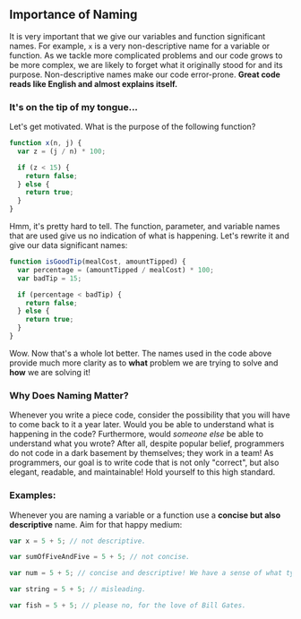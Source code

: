 ## Importance of Naming

It is very important that we give our variables and function significant names.
For example, `x` is a very non-descriptive name for a variable or function.
As we tackle more complicated problems and our code grows to be more complex, we
are likely to forget what it originally stood for and its purpose. Non-descriptive
names make our code error-prone. **Great code reads like English and almost explains
itself.**

### It's on the tip of my tongue...

Let's get motivated. What is the purpose of the following function?

```js
function x(n, j) {
  var z = (j / n) * 100;

  if (z < 15) {
    return false;
  } else {
    return true;
  }
}
```

Hmm, it's pretty hard to tell. The function, parameter, and variable names that are
used give us no indication of what is happening. Let's rewrite it and give our data
significant names:

```js
function isGoodTip(mealCost, amountTipped) {
  var percentage = (amountTipped / mealCost) * 100;
  var badTip = 15;

  if (percentage < badTip) {
    return false;
  } else {
    return true;
  }
}
```

Wow. Now that's a whole lot better. The names used in the code above provide much
more clarity as to **what** problem we are trying to solve and **how** we are solving it!

### Why Does Naming Matter?

Whenever you write a piece code, consider the possibility that you will have to come back to
it a year later. Would you be able to understand what is happening in the code? Furthermore, would
*someone else* be able to understand what you wrote? After all, despite popular belief,
programmers do not code in a dark basement by themselves; they work in a team! As programmers, our
goal is to write code that is not only "correct", but also elegant, readable, and maintainable! Hold yourself to this high standard.

### Examples:

Whenever you are naming a variable or a function use a **concise but also descriptive** name.
Aim for that happy medium:

```js
var x = 5 + 5; // not descriptive.

var sumOfFiveAndFive = 5 + 5; // not concise.

var num = 5 + 5; // concise and descriptive! We have a sense of what type data is contained.

var string = 5 + 5; // misleading.

var fish = 5 + 5; // please no, for the love of Bill Gates.
```

